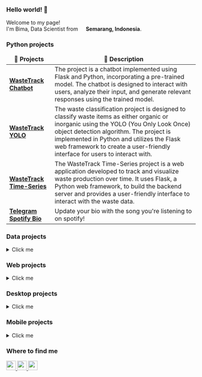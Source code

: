 ### Hello world! 👋

<p>Welcome to my page! </br> I'm Bima, Data Scientist from <img src="https://github.githubassets.com/images/icons/emoji/unicode/1f1ee-1f1e9.png?v8" width="13" />
    <b>Semarang, Indonesia</b>.
</p>

### Python projects

<table>
    <thead align="center">
        <tr border: none;>
            <td>
                <b>🎁 Projects</b>
            </td>
            <td>
                <b>📃 Description</b>
            </td>
        </tr>
    </thead>
    <tbody>
        <tr>
            <td>
                <a href="https://github.com/bimarakajati/WasteTrack-Chatbot-API">
                    <b>WasteTrack Chatbot</b>
                </a>
            </td>
            <td>The project is a chatbot implemented using Flask and Python, incorporating a pre-trained model. The chatbot is designed to interact with users, analyze their input, and generate relevant responses using the trained model.</td>
        </tr>
        <tr>
            <td>
                <a href="https://github.com/bimarakajati/WasteTrack-YOLO-API">
                    <b>WasteTrack YOLO</b>
                </a>
            </td>
            <td>The waste classification project is designed to classify waste items as either organic or inorganic using the YOLO (You Only Look Once) object detection algorithm. The project is implemented in Python and utilizes the Flask web framework to create a user-friendly interface for users to interact with.</td>
        </tr>
        <tr>
            <td>
                <a href="https://github.com/bimarakajati/WasteTrack-Time-Series-API">
                    <b>WasteTrack Time-Series</b>
                </a>
            </td>
            <td>The WasteTrack Time-Series project is a web application developed to track and visualize waste production over time. It uses Flask, a Python web framework, to build the backend server and provides a user-friendly interface to interact with the waste data.</td>
        </tr>
        <tr>
            <td>
                <a href="https://github.com/bimarakajati/Telegram-Spotify-Bio">
                    <b>Telegram Spotify Bio</b>
                </a>
            </td>
            <td>Update your bio with the song you're listening to on spotify!</td>
        </tr>
    </tbody>
</table>

### Data projects

<details>
    <summary>Click me</summary>
    <table>
        <thead align="center">
            <tr border: none;>
                <td>
                    <b>🎁 Projects</b>
                </td>
                <td>
                    <b>📃 Description</b>
                </td>
            </tr>
        </thead>
        <tbody>
            <tr>
                <td>
                    <a href="https://github.com/bimarakajati/Annual-People-Analytics-Report">
                        <b>Annual People Analytics Report</b>
                    </a>
                </td>
                <td>As a People Analytics Associate at The Bloom Company, it is my responsibility to assess the effectiveness of our employee retention and hiring initiatives. In our Annual People Analytics Report for 2011, we aim to provide comprehensive insights on the success of our efforts over the past two years (2010-2011). This includes evaluating the impact of new tenure-based reward programs, analyzing historical data for more accurate manpower planning, and assessing the inclusivity of our hiring practices in terms of age and gender distributions. Our objective is to determine whether these initiatives have achieved the desired outcomes and inform future decision-making strategies.</td>
            </tr>
            <tr>
                <td>
                    <a href="https://github.com/bimarakajati/Cost-Effectiveness-Analysis-of-Employee-Payroll-Scheme">
                        <b>Cost Effectiveness Analysis of Employee Payroll Scheme</b>
                    </a>
                </td>
                <td>As a Data Analyst at The Bloom Company, I am tasked with assessing the cost-effectiveness of our current payroll scheme for Bloomers. With over 35,000 users and 1,400 Bloomers, our fast-growing SaaS company operates across multiple cities in Indonesia. In our 7th year, I am working closely with the management team to analyze the salary per hour for Bloomers in each office branch, considering the number of employees per month. This analysis will help us make informed decisions about our payroll allocation and ensure a fair and efficient compensation system.</td>
            </tr>
            <tr>
                <td>
                    <a href="https://github.com/bimarakajati/Demand-Trend-Analysis-and-Transaction-Conversion-Rate-for-Providing-Better-Customer-Satisfaction">
                        <b>Demand Trend Analysis and Transaction Conversion Rate for Providing Better Customer Satisfaction</b>
                    </a>
                </td>
                <td>Never Forget Company is a prominent B2B Marketplace Platform in Indonesia, connecting buyers and sellers in various industries. Never Forget Company needs several metrics and analysis that will be used to measure their transaction performance. This repository contains insights and solutions for Never Forget Company, following the instructions given.</td>
            </tr>
            <tr>
                <td>
                    <a href="https://github.com/bimarakajati/Indonesian-Severe-Food-and-Undernourishment-Population">
                        <b>Indonesian Severe Food and Undernourishment Population</b>
                    </a>
                </td>
                <td>My project focuses on the Indonesian Severe Food and Undernourishment Population, utilizing the analysis of data from the World Development Indicators (WDI) specifically related to the healthcare sector between 2015 and 2019. The objective of this project is to examine the prevalence of severe food insecurity and undernourishment in Indonesia during this time period and gain insights into the challenges faced by the population in accessing adequate nutrition.</td>
            </tr>
        </tbody>
    </table>
</details>

### Web projects

<details>
    <summary>Click me</summary>
    <table>
        <thead align="center">
            <tr border: none;>
                <td>
                    <b>🎁 Projects</b>
                </td>
                <td>
                    <b>📃 Description</b>
                </td>
                <td>
                    <b>🌐 Link</b>
                </td>
            </tr>
        </thead>
        <tbody>
            <tr>
                <td>
                    <a href="https://github.com/bimarakajati/SiDrone-Web">
                        <b>SiDrone Web</b>
                    </a>
                </td>
                <td>The SiDrone website is designed for a business that specializes in efficient and cost-effective land spraying using drone technology. It showcases the benefits of using drones for agricultural purposes and provides information on the services offered by SiDrone. The website also includes features such as a contact form for inquiries and a gallery to showcase successful projects and drone technology in action.</td>
                <td>
                    <a href="https://bimarakajati.github.io/SiDrone-Web/">
                        <b>link</b>
                    </a>
                </td>
            </tr>
            <tr>
                <td>
                    <a href="https://github.com/bimarakajati/Pemrograman-Web-Lanjut">
                        <b>Rakarts Store</b>
                    </a>
                </td>
                <td>The Rakarts Store is a website project for the Advanced Web Programming final exam. It is an e-commerce website where all purchased items are stored in a database. Additionally, it includes login features for both admins and general users. The admin login allows administrators to view all incoming orders.</td>
                <td>
                    <a href="https://bima.rf.gd/">
                        <b>link</b>
                    </a>
                </td>
            </tr>
        </tbody>
    </table>
</details>

### Desktop projects

<details>
    <summary>Click me</summary>
    <table>
        <thead align="center">
            <tr border: none;>
                <td>
                    <b>🎁 Projects</b>
                </td>
                <td>
                    <b>📃 Description</b>
                </td>
            </tr>
        </thead>
        <tbody>
            <tr>
                <td>
                    <a href="https://github.com/bimarakajati/BashTravel">
                        <b>BashTravel</b>
                    </a>
                </td>
                <td>-</td>
            </tr>
            <tr>
                <td>
                    <a href="https://github.com/bimarakajati/Bima-Book-Store">
                        <b>Bima Book Store</b>
                    </a>
                </td>
                <td>-</td>
            </tr>
        </tbody>
    </table>
</details>

### Mobile projects

<details>
    <summary>Click me</summary>
    <table>
        <thead align="center">
            <tr border: none;>
                <td>
                    <b>🎁 Projects</b>
                </td>
                <td>
                    <b>📃 Description</b>
                </td>
            </tr>
        </thead>
        <tbody>
            <tr>
                <td>
                    <a href="https://github.com/bimarakajati/GoWisata-Semarang">
                        <b>GoWisata Semarang</b>
                    </a>
                </td>
                <td>-</td>
            </tr>
            <tr>
                <td>
                    <a href="https://github.com/bimarakajati/ProjectPPB-Akhir">
                        <b>Bima Education</b>
                    </a>
                </td>
                <td>-</td>
            </tr>
        </tbody>
    </table>
</details>

### Where to find me

<p>
    <a href="https://www.linkedin.com/in/bimarakajati">
        <img src="https://img.shields.io/badge/linkedin-%230077B5.svg?&style=for-the-badge&logo=linkedin&logoColor=white" height=25>
    </a>
    <a href="https://www.twitter.com/bimarakajati">
        <img src="https://img.shields.io/badge/twitter-%231DA1F2.svg?&style=for-the-badge&logo=twitter&logoColor=white" height=25>
    </a>
    <a href="https://www.instagram.com/bimarakajati/">
        <img src="https://img.shields.io/badge/instagram-%23E4405F.svg?&style=for-the-badge&logo=instagram&logoColor=white" height=25>
    </a>
</p>